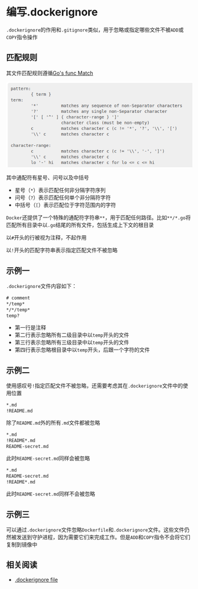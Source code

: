 
# 编写.dockerignore

`.dockerignore`的作用和`.gitignore`类似，用于忽略或指定哪些文件不被`ADD`或`COPY`指令操作

## 匹配规则

其文件匹配规则遵循[Go's func Match](https://golang.org/pkg/path/filepath/#Match)

![](./imgs/match_rule.png)

其中通配符有星号、问号以及中括号

* 星号（`*`）表示匹配任何非分隔字符序列
* 问号（`?`）表示匹配任何单个非分隔符字符
* 中括号（`[`）表示匹配位于字符范围内的字符

`Docker`还提供了一个特殊的通配符字符串`**`，用于匹配任何路径。比如`**/*.go`将匹配所有目录中以`.go`结尾的所有文件，包括生成上下文的根目录

以`#`开头的行被视为注释，不起作用

以`!`开头的匹配字符串表示指定匹配文件不被忽略

## 示例一

`.dockerignore`文件内容如下：

```
# comment
*/temp*
*/*/temp*
temp?
```

* 第一行是注释
* 第二行表示忽略所有二级目录中以`temp`开头的文件
* 第三行表示忽略所有三级目录中以`temp`开头的文件
* 第四行表示忽略根目录中以`temp`开头，后跟一个字符的文件

## 示例二

使用感叹号`!`指定匹配文件不被忽略，还需要考虑其在`.dockerignore`文件中的使用位置

```
*.md
!README.md
```

除了`README.md`外的所有`.md`文件都被忽略

```
*.md
!README*.md
README-secret.md
```

此时`README-secret.md`同样会被忽略

```
*.md
README-secret.md
!README*.md
```

此时`README-secret.md`同样不会被忽略

## 示例三

可以通过`.dockerignore`文件忽略`Dockerfile`和`.dockerignore`文件。这些文件仍然被发送到守护进程，因为需要它们来完成工作。但是`ADD`和`COPY`指令不会将它们复制到镜像中

## 相关阅读

* [.dockerignore file](https://docs.docker.com/engine/reference/builder/#dockerignore-file)